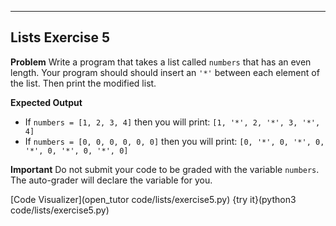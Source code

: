 ---

## Lists Exercise 5

**Problem**
Write a program that takes a list called `numbers` that has an even length. Your program should should insert an `'*'` between each element of the list. Then print the modified list.

**Expected Output**
* If `numbers = [1, 2, 3, 4]` then you will print:
`[1, '*', 2, '*', 3, '*', 4]`
* If `numbers = [0, 0, 0, 0, 0, 0]` then you will print:
`[0, '*', 0, '*', 0, '*', 0, '*', 0, '*', 0]`

**Important**
Do not submit your code to be graded with the variable `numbers`. The auto-grader will declare the variable for you.

[Code Visualizer](open_tutor code/lists/exercise5.py)
{try it}(python3 code/lists/exercise5.py)
